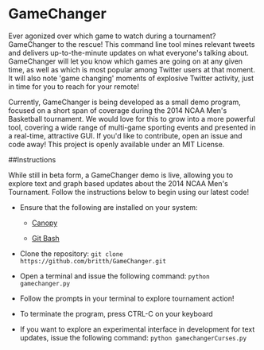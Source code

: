 GameChanger
===========

Ever agonized over which game to watch during a tournament? GameChanger to the rescue! This command line tool mines relevant tweets and delivers up-to-the-minute updates on what everyone's talking about. GameChanger will let you know which games are going on at any given time, as well as which is most popular among Twitter users at that moment. It will also note 'game changing' moments of explosive Twitter activity, just in time for you to reach for your remote! 

Currently, GameChanger is being developed as a small demo program, focused on a short span of coverage during the 2014 NCAA Men's Basketball tournament. We would love for this to grow into a more powerful tool, covering a wide range of multi-game sporting events and presented in a real-time, attractive GUI. If you'd like to contribute, open an issue and code away! This project is openly available under an MIT License.

##Instructions

While still in beta form, a GameChanger demo is live, allowing you to explore text and graph based updates about the 2014 NCAA Men's Tournament. Follow the instructions below to begin using our latest code!

+ Ensure that the following are installed on your system:

  * [Canopy](https://www.enthought.com/downloads/)


  * [Git Bash](http://git-scm.com/downloads)


+ Clone the repository: `git clone https://github.com/britth/GameChanger.git`

+ Open a terminal and issue the following command: `python gamechanger.py`

+ Follow the prompts in your terminal to explore tournament action!

+ To terminate the program, press CTRL-C on your keyboard

+ If you want to explore an experimental interface in development for text updates, issue the following command: `python gamechangerCurses.py`
